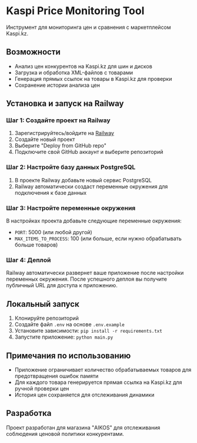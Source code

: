 # Kaspi Price Monitoring Tool

Инструмент для мониторинга цен и сравнения с маркетплейсом Kaspi.kz.

## Возможности

- Анализ цен конкурентов на Kaspi.kz для шин и дисков
- Загрузка и обработка XML-файлов с товарами
- Генерация прямых ссылок на товары в Kaspi.kz для проверки
- Сохранение истории анализа цен

## Установка и запуск на Railway

### Шаг 1: Создайте проект на Railway

1. Зарегистрируйтесь/войдите на [Railway](https://railway.app/)
2. Создайте новый проект
3. Выберите "Deploy from GitHub repo"
4. Подключите свой GitHub аккаунт и выберите репозиторий

### Шаг 2: Настройте базу данных PostgreSQL

1. В проекте Railway добавьте новый сервис PostgreSQL
2. Railway автоматически создаст переменные окружения для подключения к базе данных

### Шаг 3: Настройте переменные окружения

В настройках проекта добавьте следующие переменные окружения:

- `PORT`: 5000 (или любой другой)
- `MAX_ITEMS_TO_PROCESS`: 100 (или больше, если нужно обрабатывать больше товаров)

### Шаг 4: Деплой

Railway автоматически развернет ваше приложение после настройки переменных окружения. После успешного деплоя вы получите публичный URL для доступа к приложению.

## Локальный запуск

1. Клонируйте репозиторий
2. Создайте файл `.env` на основе `.env.example`
3. Установите зависимости: `pip install -r requirements.txt`
4. Запустите приложение: `python main.py`

## Примечания по использованию

- Приложение ограничивает количество обрабатываемых товаров для предотвращения ошибок памяти
- Для каждого товара генерируется прямая ссылка на Kaspi.kz для ручной проверки цен
- История цен сохраняется для отслеживания динамики

## Разработка

Проект разработан для магазина "AIKOS" для отслеживания соблюдения ценовой политики конкурентами.